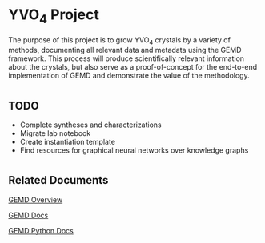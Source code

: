 # YVO<sub>4</sub> Project
The purpose of this project is to grow YVO<sub>4</sub> crystals by a variety of methods, documenting all relevant data and metadata using the GEMD framework. This process will produce scientifically relevant information about the crystals, but also serve as a proof-of-concept for the end-to-end implementation of GEMD and demonstrate the value of the methodology. 
#
## TODO
- Complete syntheses and characterizations
- Migrate lab notebook
- Create instantiation template
- Find resources for graphical neural networks over knowledge graphs
#
## Related Documents
[GEMD Overview](https://citrineinformatics.github.io/gemd-docs/high-level-overview/)

[GEMD Docs](https://github.com/CitrineInformatics/gemd-docs)

[GEMD Python Docs](https://citrineinformatics.github.io/citrine-python/getting_started/index.html)
